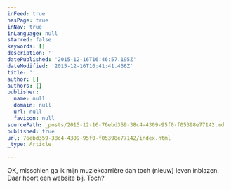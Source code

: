 ```yaml
---
inFeed: true
hasPage: true
inNav: true
inLanguage: null
starred: false
keywords: []
description: ''
datePublished: '2015-12-16T16:46:57.195Z'
dateModified: '2015-12-16T16:41:41.466Z'
title: ''
author: []
authors: []
publisher:
  name: null
  domain: null
  url: null
  favicon: null
sourcePath: _posts/2015-12-16-76ebd359-38c4-4309-95f0-f05398e77142.md
published: true
url: 76ebd359-38c4-4309-95f0-f05398e77142/index.html
_type: Article

---
```

OK, misschien ga ik mijn muziekcarrière dan toch (nieuw) leven inblazen. Daar hoort een website bij. Toch?